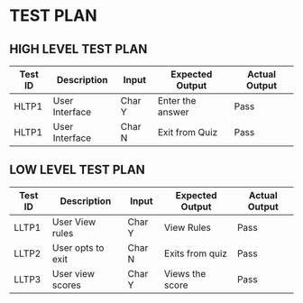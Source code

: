 # TEST PLAN


## HIGH LEVEL TEST PLAN

| Test ID | Description    | Input | Expected Output | Actual Output |
| ------- | -----------    | ----- | -------------   | ------------- |
| HLTP1   | User Interface | Char Y| Enter the answer| Pass          |
| HLTP1   | User Interface | Char N| Exit from Quiz  | Pass          |


## LOW LEVEL TEST PLAN

| Test ID | Description       | Input | Expected Output | Actual Output |
| ------- | -------------     | ------| -------------   | ------------- |
| LLTP1   | User View rules   | Char Y| View Rules      | Pass          |
| LLTP2   | User opts to exit | Char N| Exits from quiz | Pass          |
| LLTP3   | User view scores  | Char Y| Views the score | Pass          |
